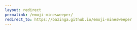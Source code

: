 ```yaml
---
layout: redirect
permalink: /emoji-minesweeper/
redirect_to: https://bazinga.github.io/emoji-minesweeper
---
```

